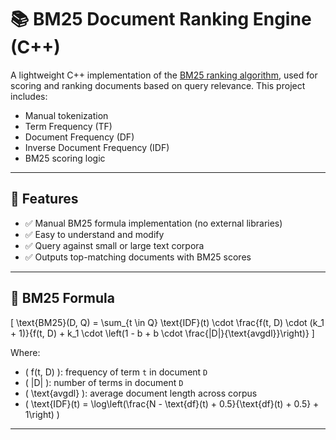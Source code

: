 # 📚 BM25 Document Ranking Engine (C++)

A lightweight C++ implementation of the [BM25 ranking algorithm](https://en.wikipedia.org/wiki/Okapi_BM25), used for scoring and ranking documents based on query relevance. This project includes:

- Manual tokenization
- Term Frequency (TF)
- Document Frequency (DF)
- Inverse Document Frequency (IDF)
- BM25 scoring logic

---

## 🚀 Features

- ✅ Manual BM25 formula implementation (no external libraries)
- ✅ Easy to understand and modify
- ✅ Query against small or large text corpora
- ✅ Outputs top-matching documents with BM25 scores

---

## 📄 BM25 Formula

\[
\text{BM25}(D, Q) = \sum_{t \in Q} \text{IDF}(t) \cdot \frac{f(t, D) \cdot (k_1 + 1)}{f(t, D) + k_1 \cdot \left(1 - b + b \cdot \frac{|D|}{\text{avgdl}}\right)}
\]

Where:
- \( f(t, D) \): frequency of term `t` in document `D`
- \( |D| \): number of terms in document `D`
- \( \text{avgdl} \): average document length across corpus
- \( \text{IDF}(t) = \log\left(\frac{N - \text{df}(t) + 0.5}{\text{df}(t) + 0.5} + 1\right) \)

---
